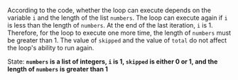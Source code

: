 According to the code, whether the loop can execute depends on the variable `i` and the length of the list `numbers`. The loop can execute again if `i` is less than the length of `numbers`. At the end of the last iteration, `i` is 1. Therefore, for the loop to execute one more time, the length of `numbers` must be greater than 1. The value of `skipped` and the value of `total` do not affect the loop's ability to run again.

State: **`numbers` is a list of integers, `i` is 1, `skipped` is either 0 or 1, and the length of `numbers` is greater than 1**